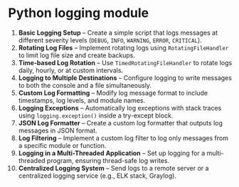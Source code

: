 # Python logging module

1. **Basic Logging Setup** – Create a simple script that logs messages at different severity levels (`DEBUG`, `INFO`, `WARNING`, `ERROR`, `CRITICAL`).  
2. **Rotating Log Files** – Implement rotating logs using `RotatingFileHandler` to limit log file size and create backups.  
3. **Time-based Log Rotation** – Use `TimedRotatingFileHandler` to rotate logs daily, hourly, or at custom intervals.  
4. **Logging to Multiple Destinations** – Configure logging to write messages to both the console and a file simultaneously.  
5. **Custom Log Formatting** – Modify log message format to include timestamps, log levels, and module names.  
6. **Logging Exceptions** – Automatically log exceptions with stack traces using `logging.exception()` inside a try-except block.  
7. **JSON Log Formatter** – Create a custom log formatter that outputs log messages in JSON format.  
8. **Log Filtering** – Implement a custom log filter to log only messages from a specific module or function.  
9. **Logging in a Multi-Threaded Application** – Set up logging for a multi-threaded program, ensuring thread-safe log writes.  
10. **Centralized Logging System** – Send logs to a remote server or a centralized logging service (e.g., ELK stack, Graylog).  
